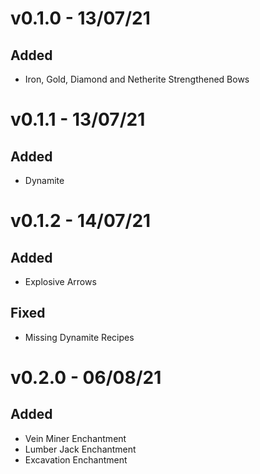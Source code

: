 # v0.1.0 - 13/07/21
## Added 
-  Iron, Gold, Diamond and Netherite Strengthened Bows

# v0.1.1 - 13/07/21
## Added
-  Dynamite

# v0.1.2 - 14/07/21
## Added
-  Explosive Arrows
##  Fixed
- Missing Dynamite Recipes

# v0.2.0 - 06/08/21
## Added
- Vein Miner Enchantment
- Lumber Jack Enchantment
- Excavation Enchantment